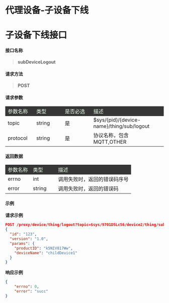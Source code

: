 # **代理设备-子设备下线**  

# **子设备下线接口**  

#### **接口名称**

> **subDeviceLogout**

#### **请求方法**  

> **POST**

#### **请求参数**  

<table style="text-align: left">
    <tr style="background-color:#363636; color:#F0FFF0;">
        <td width="18%">参数名称</td>
        <td width="18%">类型</td>
        <td width="18%">是否必选</td>
        <td>描述</td>
    </tr>
    <tr>
        <td>topic</td>
        <td>string</td>
        <td>是</td>
        <td>$sys/{pid}/{device-name}/thing/sub/logout</td>
    </tr>
    <tr>
        <td>protocol</td>
        <td>string</td>
        <td>是</td>
        <td>协议名称，包含MQTT,OTHER</td>
    </tr>
</table>

#### **返回数据**  

<table style="text-align: left">
    <tr style="background-color:#363636; color:#F0FFF0;">
        <td width="20%">参数名称</td>
        <td width="20%">类型</td>
        <td>描述</td>
    </tr>
    <tr>
        <td>errno</td>
        <td>int</td>
        <td>调用失败时，返回的错误码序号</td>
    </tr>
    <tr>
        <td>error</td>
        <td>string</td>
        <td>调用失败时，返回的错误码</td>
    </tr>
</table>

#### **示例**

**请求示例**  

````json
POST /proxy/device/thing/logout?topic=$sys/9701D5Lc56/device2/thing/sub/logout&protocol=mqtt
{
  "id": "123",
  "version": "1.0",
  "params": {
    "productID": "k5NIV817Ww", 
    "deviceName": "childDevice1"
  }
}
````

**响应示例**  

````json
{
    "errno": 0,
    "error": "succ"
}
````